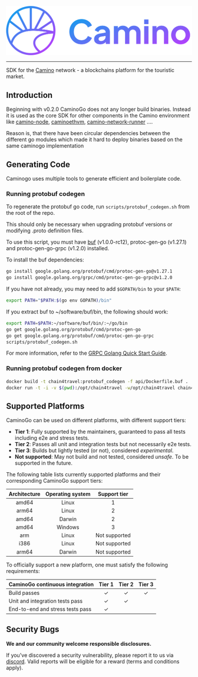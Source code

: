 <div align="center">
  <img src="resources/camino-logo.png?raw=true">
</div>

---

SDK for the [Camino](https://chain4travel.com) network -
a blockchains platform for the touristic market.

## Introduction

Beginning with v0.2.0 CaminoGo does not any longer build binaries.
Instead it is used as the core SDK for other components in the Camino environment
like [camino-node](https://github.com/chain4travel/camino-node), [caminoethvm](https://github.com/chain4travel/caminoethvm), [camino-network-runner](https://github.com/chain4travel/camino-network-runner) ....

Reason is, that there have been circular dependencies between the different go
modules which made it hard to deploy binaries based on the same caminogo implementation

## Generating Code

Caminogo uses multiple tools to generate efficient and boilerplate code.

### Running protobuf codegen

To regenerate the protobuf go code, run `scripts/protobuf_codegen.sh` from the root of the repo.

This should only be necessary when upgrading protobuf versions or modifying .proto definition files.

To use this script, you must have [buf](https://docs.buf.build/installation) (v1.0.0-rc12), protoc-gen-go (v1.27.1) and protoc-gen-go-grpc (v1.2.0) installed.

To install the buf dependencies:

```sh
go install google.golang.org/protobuf/cmd/protoc-gen-go@v1.27.1
go install google.golang.org/grpc/cmd/protoc-gen-go-grpc@v1.2.0
```

If you have not already, you may need to add `$GOPATH/bin` to your `$PATH`:

```sh
export PATH="$PATH:$(go env GOPATH)/bin"
```

If you extract buf to ~/software/buf/bin, the following should work:

```sh
export PATH=$PATH:~/software/buf/bin/:~/go/bin
go get google.golang.org/protobuf/cmd/protoc-gen-go
go get google.golang.org/protobuf/cmd/protoc-gen-go-grpc
scripts/protobuf_codegen.sh
```

For more information, refer to the [GRPC Golang Quick Start Guide](https://grpc.io/docs/languages/go/quickstart/).

### Running protobuf codegen from docker

```sh
docker build -t chain4travel:protobuf_codegen -f api/Dockerfile.buf .
docker run -t -i -v $(pwd):/opt/chain4travel -w/opt/chain4travel chain4travel:protobuf_codegen bash -c "scripts/protobuf_codegen.sh"
```

## Supported Platforms

CaminoGo can be used on different platforms, with different support tiers:

- **Tier 1**: Fully supported by the maintainers, guaranteed to pass all tests including e2e and stress tests.
- **Tier 2**: Passes all unit and integration tests but not necessarily e2e tests.
- **Tier 3**: Builds but lightly tested (or not), considered _experimental_.
- **Not supported**: May not build and not tested, considered _unsafe_. To be supported in the future.

The following table lists currently supported platforms and their corresponding
CaminoGo support tiers:

| Architecture | Operating system | Support tier  |
| :----------: | :--------------: | :-----------: |
|    amd64     |      Linux       |       1       |
|    arm64     |      Linux       |       2       |
|    amd64     |      Darwin      |       2       |
|    amd64     |     Windows      |       3       |
|     arm      |      Linux       | Not supported |
|     i386     |      Linux       | Not supported |
|    arm64     |      Darwin      | Not supported |

To officially support a new platform, one must satisfy the following requirements:

| CaminoGo continuous integration    | Tier 1  | Tier 2  | Tier 3  |
| ---------------------------------- | :-----: | :-----: | :-----: |
| Build passes                       | &check; | &check; | &check; |
| Unit and integration tests pass    | &check; | &check; |         |
| End-to-end and stress tests pass   | &check; |         |         |

## Security Bugs

**We and our community welcome responsible disclosures.**

If you've discovered a security vulnerability, please report it to us via [discord](https://discord.gg/K5THjAweFB). Valid reports will be eligible for a reward (terms and conditions apply).
